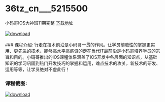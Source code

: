 # 36tz_cn___5215500
小码哥IOS大神班11期完整
[下载地址](http://www.36tz.cn/article/5215500 "下载地址")
<br/></br>[![download](http://36tz.cn/muke_img/2020_10_2-3-300x201.png "下载地址")](http://www.36tz.cn/article/5215500 "下载地址")
<br/></br>### 课程介绍:
行走在技术前沿是小码哥一贯的作风。让学员前瞻性的掌握更实用、更先进的技术，能够高水平高薪资的走在当代IT最前沿是小码哥培养学员的宗旨和目的。小码哥推出的iOS课程体系涵盖了iOS开发中各层面的知识点，从基础知识的学习巩固到热门开发技巧的掌握和运用，难点技术的攻关，新技术的研发、运用等等，让学员绝对不虚此行！

### 课程截图:
[![download](http://36tz.cn/muke_img/2020_10_1-3.png "下载地址")](http://www.36tz.cn/article/5215500 "下载地址")
